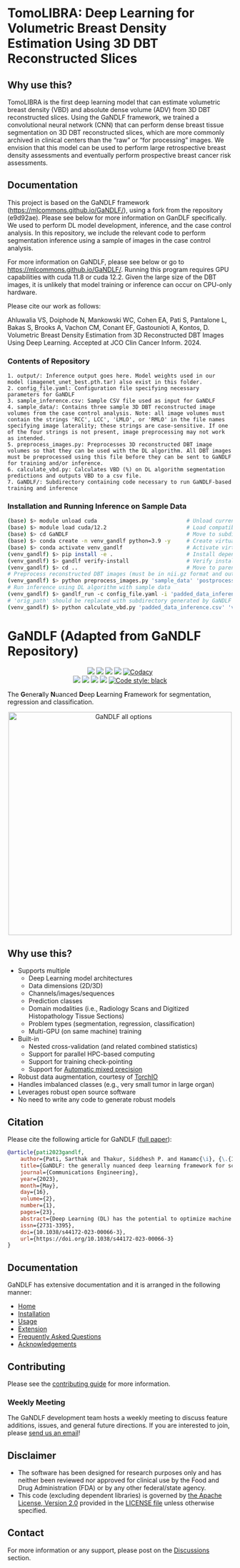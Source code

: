 # TomoLIBRA: Deep Learning for Volumetric Breast Density Estimation Using 3D DBT Reconstructed Slices


## Why use this?

TomoLIBRA is the first deep learning model that can estimate volumetric breast density (VBD) and absolute dense volume (ADV) from 3D DBT reconstructed slices. Using the GaNDLF framework, we trained a convolutional neural network (CNN) that can perform dense breast tissue segmentation on 3D DBT reconstructed slices, which are more commonly archived in clinical centers than the “raw” or “for processing” images. We envision that this model can be used to perform large retrospective breast density assessments and eventually perform prospective breast cancer risk assessments.


## Documentation

This project is based on the GaNDLF framework (https://mlcommons.github.io/GaNDLF/), using a fork from the repository (e9d92ae). Please see below for more information on GanDLF specifically.
We used to perform DL model development, inference, and the case control analysis. In this repository, we include the relevant code to perform segmentation inference using a sample of images in the case control analysis. 

For more information on GaNDLF, please see below or go to https://mlcommons.github.io/GaNDLF/.
Running this program requires GPU capabilities with cuda 11.8 or cuda 12.2. Given the large size of the DBT images, it is unlikely that model training or inference can occur on CPU-only hardware.

Please cite our work as follows:

Ahluwalia VS, Doiphode N, Mankowski WC, Cohen EA, Pati S, Pantalone L, Bakas S, Brooks A, Vachon CM, Conant EF, Gastounioti A, Kontos, D. Volumetric Breast Density Estimation from 3D Reconstructed DBT Images Using Deep Learning. Accepted at JCO Clin Cancer Inform. 2024.

### Contents of Repository
    1. output/: Inference output goes here. Model weights used in our model (imagenet_unet_best.pth.tar) also exist in this folder.
    2. config_file.yaml: Configuration file specifying necessary parameters for GaNDLF
    3. sample_inference.csv: Sample CSV file used as input for GaNDLF
    4. sample_data/: Contains three sample 3D DBT reconstructed image volumes from the case control analysis. Note: all image volumes must contain the strings 'RCC', LCC', 'LMLO', or 'RMLO' in the file names specifying image laterality; these strings are case-sensitive. If one of the four strings is not present, image preprocessing may not work as intended.
    5. preprocess_images.py: Preprocesses 3D reconstructed DBT image volumes so that they can be used with the DL algorithm. All DBT images must be preprocessed using this file before they can be sent to GaNDLF for training and/or inference.
    6. calculate_vbd.py: Calculates VBD (%) on DL algorithm segmentation predictions and outputs VBD to a csv file.
    7. GaNDLF/: Subdirectory containing code necessary to run GaNDLF-based training and inference

### Installation and Running Inference on Sample Data
```bash
(base) $> module unload cuda                            # Unload current cuda module
(base) $> module load cuda/12.2                         # Load compatible cuda module (can also be 11.8)
(base) $> cd GaNDLF                                     # Move to subdirectory
(base) $> conda create -n venv_gandlf python=3.9 -y     # Create virtual environment
(base) $> conda activate venv_gandlf                    # Activate virtual environment
(venv_gandlf) $> pip install -e .                       # Install dependencies
(venv_gandlf) $> gandlf verify-install                  # Verify installation success
(venv_gandlf) $> cd ..                                  # Move to parent directory
# Preprocess reconstructed DBT images (must be in nii.gz format and output csv file named 'padded_data_inference.csv')
(venv_gandlf) $> python preprocess_images.py 'sample_data' 'postprocessing_sample_data' 'inference'     
# Run inference using DL algorithm with sample data        
(venv_gandlf) $> gandlf_run -c config_file.yaml -i 'padded_data_inference.csv' -m output/ -t False -d cuda      
# 'orig_path' should be replaced with subdirectory generated by GaNDLF inference under the 'output/' folder specifying a timestamp; cannot run this command until previous command has finished executing. An example of 'orig_path' could be something like '/output/20241009_174458'.
(venv_gandlf) $> python calculate_vbd.py 'padded_data_inference.csv' 'vbd_output.csv' 'orig_path'               
```


# GaNDLF (Adapted from GaNDLF Repository)

<p align="center">
  <a href="https://github.com/mlcommons/GaNDLF/actions/workflows/python-test.yml" alt="Build Status"><img src="https://github.com/mlcommons/GaNDLF/actions/workflows/python-test.yml/badge.svg" /></a>
  <a href="https://github.com/mlcommons/GaNDLF/actions/workflows/codeql-analysis.yml" alt="Code Analysis"><img src="https://github.com/mlcommons/GaNDLF/workflows/CodeQL/badge.svg" /></a>
  <a href="https://hub.docker.com/repository/docker/cbica/gandlf" alt="Docker CI"><img src="https://github.com/mlcommons/GaNDLF/actions/workflows/docker-image.yml/badge.svg" /></a>
  <a href="https://codecov.io/gh/mlcommons/GaNDLF" alt="Code Coverage"><img src="https://codecov.io/gh/mlcommons/GaNDLF/branch/master/graph/badge.svg?token=4I54XEI3WE" /></a>
  <a href="https://app.codacy.com/gh/mlcommons/GaNDLF?utm_source=github.com&utm_medium=referral&utm_content=mlcommons/GaNDLF&utm_campaign=Badge_Grade_Settings"><img alt="Codacy" src="https://api.codacy.com/project/badge/Grade/b2cf27ddce1b4907abb47a82931dcbca"></a><br>
  <a href="https://pypi.org/project/GANDLF/" alt="Install"><img src="https://img.shields.io/pypi/v/gandlf?color=blue" /></a>
  <a href="https://anaconda.org/conda-forge/gandlf" alt="Install"><img src="https://img.shields.io/conda/vn/conda-forge/gandlf?color=green" /></a>
  <a href="https://github.com/mlcommons/GaNDLF/discussions" alt="Issues"><img src="https://img.shields.io/badge/Support-Discussion-blue?color=red" /></a>
  <a href="https://doi.org/10.1038/s44172-023-00066-3" alt="Citation"><img src="https://img.shields.io/badge/Cite-citation-lightblue" /></a>
  <a href="https://github.com/psf/black"><img alt="Code style: black" src="https://img.shields.io/badge/Code%20Style-black-000000.svg"></a>
</p>

The **G**ener**a**lly **N**uanced **D**eep **L**earning **F**ramework for segmentation, regression and classification.

<p align="center">
    <img width="500" src="./docs/images/all_options_3.png" alt="GaNDLF all options">
</p>

## Why use this?

- Supports multiple
  - Deep Learning model architectures
  - Data dimensions (2D/3D)
  - Channels/images/sequences 
  - Prediction classes
  - Domain modalities (i.e., Radiology Scans and Digitized Histopathology Tissue Sections)
  - Problem types (segmentation, regression, classification)
  - Multi-GPU (on same machine) training
- Built-in 
  - Nested cross-validation (and related combined statistics)
  - Support for parallel HPC-based computing
  - Support for training check-pointing
  - Support for [Automatic mixed precision](https://pytorch.org/blog/accelerating-training-on-nvidia-gpus-with-pytorch-automatic-mixed-precision/)
- Robust data augmentation, courtesy of [TorchIO](https://github.com/fepegar/torchio/)  
- Handles imbalanced classes (e.g., very small tumor in large organ)
- Leverages robust open source software
- No need to write any code to generate robust models

## Citation

Please cite the following article for GaNDLF ([full paper](https://www.nature.com/articles/s44172-023-00066-3)):

```bib
@article{pati2023gandlf,
    author={Pati, Sarthak and Thakur, Siddhesh P. and Hamamc{\i}, {\.{I}}brahim Ethem and Baid, Ujjwal and Baheti, Bhakti and Bhalerao, Megh and G{\"u}ley, Orhun and Mouchtaris, Sofia and Lang, David and Thermos, Spyridon and Gotkowski, Karol and Gonz{\'a}lez, Camila and Grenko, Caleb and Getka, Alexander and Edwards, Brandon and Sheller, Micah and Wu, Junwen and Karkada, Deepthi and Panchumarthy, Ravi and Ahluwalia, Vinayak and Zou, Chunrui and Bashyam, Vishnu and Li, Yuemeng and Haghighi, Babak and Chitalia, Rhea and Abousamra, Shahira and Kurc, Tahsin M. and Gastounioti, Aimilia and Er, Sezgin and Bergman, Mark and Saltz, Joel H. and Fan, Yong and Shah, Prashant and Mukhopadhyay, Anirban and Tsaftaris, Sotirios A. and Menze, Bjoern and Davatzikos, Christos and Kontos, Despina and Karargyris, Alexandros and Umeton, Renato and Mattson, Peter and Bakas, Spyridon},
    title={GaNDLF: the generally nuanced deep learning framework for scalable end-to-end clinical workflows},
    journal={Communications Engineering},
    year={2023},
    month={May},
    day={16},
    volume={2},
    number={1},
    pages={23},
    abstract={Deep Learning (DL) has the potential to optimize machine learning in both the scientific and clinical communities. However, greater expertise is required to develop DL algorithms, and the variability of implementations hinders their reproducibility, translation, and deployment. Here we present the community-driven Generally Nuanced Deep Learning Framework (GaNDLF), with the goal of lowering these barriers. GaNDLF makes the mechanism of DL development, training, and inference more stable, reproducible, interpretable, and scalable, without requiring an extensive technical background. GaNDLF aims to provide an end-to-end solution for all DL-related tasks in computational precision medicine. We demonstrate the ability of GaNDLF to analyze both radiology and histology images, with built-in support for k-fold cross-validation, data augmentation, multiple modalities and output classes. Our quantitative performance evaluation on numerous use cases, anatomies, and computational tasks supports GaNDLF as a robust application framework for deployment in clinical workflows.},
    issn={2731-3395},
    doi={10.1038/s44172-023-00066-3},
    url={https://doi.org/10.1038/s44172-023-00066-3}
}
```

## Documentation

GaNDLF has extensive documentation and it is arranged in the following manner:

- [Home](https://mlcommons.github.io/GaNDLF/)
- [Installation](https://mlcommons.github.io/GaNDLF/setup)
- [Usage](https://mlcommons.github.io/GaNDLF/usage)
- [Extension](https://mlcommons.github.io/GaNDLF/extending)
- [Frequently Asked Questions](https://mlcommons.github.io/GaNDLF/faq)
- [Acknowledgements](https://mlcommons.github.io/GaNDLF/acknowledgements)

## Contributing

Please see the [contributing guide](./CONTRIBUTING.md) for more information.

### Weekly Meeting

The GaNDLF development team hosts a weekly meeting to discuss feature additions, issues, and general future directions. If you are interested to join, please <a href="mailto:gandlf@mlcommons.org?subject=Meeting Request">send us an email</a>!

## Disclaimer
- The software has been designed for research purposes only and has neither been reviewed nor approved for clinical use by the Food and Drug Administration (FDA) or by any other federal/state agency.
- This code (excluding dependent libraries) is governed by [the Apache License, Version 2.0](https://www.apache.org/licenses/LICENSE-2.0.txt) provided in the [LICENSE file](./LICENSE) unless otherwise specified.

## Contact
For more information or any support, please post on the [Discussions](https://github.com/mlcommons/GaNDLF/discussions) section.
